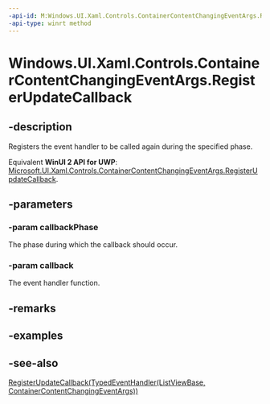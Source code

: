 ```yaml
---
-api-id: M:Windows.UI.Xaml.Controls.ContainerContentChangingEventArgs.RegisterUpdateCallback(System.UInt32,Windows.Foundation.TypedEventHandler{Windows.UI.Xaml.Controls.ListViewBase,Windows.UI.Xaml.Controls.ContainerContentChangingEventArgs})
-api-type: winrt method
---
```


<!-- Method syntax
public void RegisterUpdateCallback(System.UInt32 callbackPhase, Windows.Foundation.TypedEventHandler<Windows.UI.Xaml.Controls.ListViewBase, Windows.UI.Xaml.Controls.ContainerContentChangingEventArgs> callback)
-->

# Windows.UI.Xaml.Controls.ContainerContentChangingEventArgs.RegisterUpdateCallback

## -description
Registers the event handler to be called again during the specified phase.

Equivalent **WinUI 2 API for UWP**: [Microsoft.UI.Xaml.Controls.ContainerContentChangingEventArgs.RegisterUpdateCallback](/windows/winui/api/microsoft.ui.xaml.controls.containercontentchangingeventargs.registerupdatecallback).

## -parameters
### -param callbackPhase
The phase during which the callback should occur.

### -param callback
The event handler function.

## -remarks

## -examples

## -see-also
[RegisterUpdateCallback(TypedEventHandler(ListViewBase, ContainerContentChangingEventArgs))](containercontentchangingeventargs_registerupdatecallback_1397696497.md)
